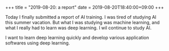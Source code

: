 +++
title =  "2019-08-20: a report"
date = 2019-08-20T18:40:00+09:00
+++

Today I finally submitted a report of AI training.
I was tired of studying AI this summer vacation.
But what I was studying was machine learning,
and what I really had to learn was deep learning.
I wil continue to study AI.

I want to learn deep learning quickly
and develop various application softwares using deep learning.

